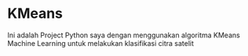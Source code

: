 # KMeans
Ini adalah Project Python saya dengan menggunakan algoritma KMeans Machine Learning untuk melakukan klasifikasi citra satelit
